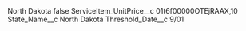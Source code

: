 <?xml version="1.0" encoding="UTF-8"?>
<CustomMetadata xmlns="http://soap.sforce.com/2006/04/metadata" xmlns:xsi="http://www.w3.org/2001/XMLSchema-instance" xmlns:xsd="http://www.w3.org/2001/XMLSchema">
    <label>North Dakota</label>
    <protected>false</protected>
    <values>
        <field>ServiceItem_UnitPrice__c</field>
        <value xsi:type="xsd:string">01t6f00000OTEjRAAX,10</value>
    </values>
    <values>
        <field>State_Name__c</field>
        <value xsi:type="xsd:string">North Dakota</value>
    </values>
    <values>
        <field>Threshold_Date__c</field>
        <value xsi:type="xsd:string">9/01</value>
    </values>
</CustomMetadata>
